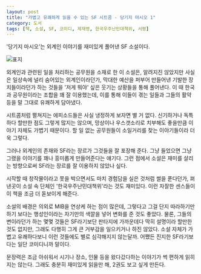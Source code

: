 ```yaml
---
layout: post
title: "가볍고 유쾌하게 읽을 수 있는 SF 시트콤 - 당기지 마시오 1"
category: 도서
tags: [책, 소설, SF, 코미디, 제재영, 한국우주난민대책위, 서평]
---
```


'당기지 마시오'는
외계인 이야기를 재미있게 풀어낸 SF 소설이다.

![표지](https://lh3.googleusercontent.com/qxs-qkby_UNHDou7WnVdk1_6nvLvrDsdQNlKLHb_AohAW2M_02d-gOB2VbUKC0H7XBji0OUlZRt6YA=s480)

외계인과 관련된 일을 처리하는 공무원을 소재로 한 이 소설은,
알려지진 않았지만 사실은 일상속에 널리 숨어있는 외계인이라던가,
막대한 예산을 퍼부어 만들어낸 기발한 장치들이라던가 하는 것들을
'저게 뭐야' 싶은 웃기는 상황들을 통해 풀어낸다.
이 때 한국과 공무원이라는 조합을 꽤 잘 이용했는데,
이를 통해 이들이 겪는 일들과 그들의 활약 등을 말 그대로 유쾌하게 담아냈다.

시트콤처럼 펼쳐지는 에피소드들은 사실 냉정하게 보자면 별 거 없다.
신기하거나 독특하다 할만한 점도 그렇게 많지는 않으며,
망상이나 우스갯소리로 치부해도 좋을만큼 이야기 자체도 가볍기 때문이다.
할 일 없는 공무원들이 소일거리를 찾는 이야기들이라 더욱 그렇다.

그러나 외계인의 존재와 SF라는 장르가 그것들을 잘 포장해 준다.
그냥 들었으면 그냥 그랬을 이야기를 꽤나 흥미롭게 만들어준다는 얘기다.
그런 점에서 소설은 재미를 살리는 방향으로써 SF라는 장르를 잘 이용하지 않았나 싶다.

시작할 때 창작물이라고 못을 박으면서도 마치 경험담을 실은 것처럼 썰을 푼다던가,
펴낸곳이 소설 속 단체인 '한국우주난민대책위'라는 것도 재미있다.
이런 자잘한 센스들이 이 책을 조금 더 돋보이게 해준다.

소설의 배경은 의외로 MIB을 연상케 하는 점이 많은데,
그렇다고 그걸 단지 따라하기만 하기 보다는
행성인이라는 자기만의 색깔을 넣어 변화를 준 것도 좋았다.
물론, 그들의 변이라던가 하는 몇몇 것들은 SF라기보단 판타지에 가까운데다 딱히 설명이라 할만한 것도 없지만,
그래도 다행히 그게 큰 거부감을 일으키거나 하진 않았다.
소설 자체가 가볍고 유쾌하다보니 이런 것들에도 별로 심각해지지 않는달까.
어쨌든 진지한 SF라기보다는 일단 코미디니까 말이다.

문장력은 조금 아쉬워서 시기나 장소, 인물 등을 왔다갔다하는 이야기가 썩 편하게 읽히지는 않는다.
그래도 충분히 재미있게 읽을만 해,
2권도 보고 싶게 만든다.
